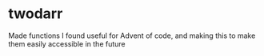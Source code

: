 # twodarr
Made functions I found useful for Advent of code, and making this to make them easily accessible in the future
